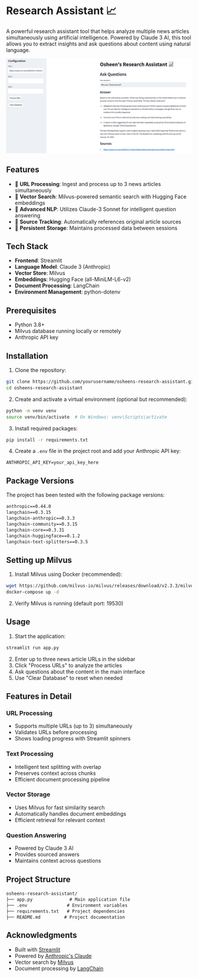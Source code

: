 # Research Assistant 📈

A powerful research assistant tool that helps analyze multiple news articles simultaneously using artificial intelligence. Powered by Claude 3 AI, this tool allows you to extract insights and ask questions about content using natural language.

![Demo Screenshot](/img/screenshots.png)

## Features

- 📄 **URL Processing**: Ingest and process up to 3 news articles simultaneously
- 💾 **Vector Search**: Milvus-powered semantic search with Hugging Face embeddings
- 🤖 **Advanced NLP**: Utilizes Claude-3 Sonnet for intelligent question answering
- 🎯 **Source Tracking**: Automatically references original article sources
- 🧹 **Persistent Storage**: Maintains processed data between sessions

## Tech Stack

- **Frontend**: Streamlit
- **Language Model**: Claude 3 (Anthropic)
- **Vector Store**: Milvus
- **Embeddings**: Hugging Face (all-MiniLM-L6-v2)
- **Document Processing**: LangChain
- **Environment Management**: python-dotenv

## Prerequisites

- Python 3.8+
- Milvus database running locally or remotely
- Anthropic API key

## Installation

1. Clone the repository:
```bash
git clone https://github.com/yourusername/osheens-research-assistant.git
cd osheens-research-assistant
```

2. Create and activate a virtual environment (optional but recommended):
```bash
python -m venv venv
source venv/bin/activate  # On Windows: venv\Scripts\activate
```

3. Install required packages:
```bash
pip install -r requirements.txt
```

4. Create a `.env` file in the project root and add your Anthropic API key:
```
ANTHROPIC_API_KEY=your_api_key_here
```

## Package Versions

The project has been tested with the following package versions:
```
anthropic==0.44.0
langchain==0.3.15
langchain-anthropic==0.3.3
langchain-community==0.3.15
langchain-core==0.3.31
langchain-huggingface==0.1.2
langchain-text-splitters==0.3.5
```

## Setting up Milvus

1. Install Milvus using Docker (recommended):
```bash
wget https://github.com/milvus-io/milvus/releases/download/v2.3.3/milvus-standalone-docker-compose.yml -O docker-compose.yml
docker-compose up -d
```

2. Verify Milvus is running (default port: 19530)

## Usage

1. Start the application:
```bash
streamlit run app.py
```
2. Enter up to three news article URLs in the sidebar
3. Click "Process URLs" to analyze the articles
4. Ask questions about the content in the main interface
5. Use "Clear Database" to reset when needed

## Features in Detail

### URL Processing
- Supports multiple URLs (up to 3) simultaneously
- Validates URLs before processing
- Shows loading progress with Streamlit spinners

### Text Processing
- Intelligent text splitting with overlap
- Preserves context across chunks
- Efficient document processing pipeline

### Vector Storage
- Uses Milvus for fast similarity search
- Automatically handles document embeddings
- Efficient retrieval for relevant context

### Question Answering
- Powered by Claude 3 AI
- Provides sourced answers
- Maintains context across questions

## Project Structure

```
osheens-research-assistant/
├── app.py              # Main application file
├── .env               # Environment variables
├── requirements.txt   # Project dependencies
├── README.md         # Project documentation
```

## Acknowledgments

- Built with [Streamlit](https://streamlit.io/)
- Powered by [Anthropic's Claude](https://www.anthropic.com/)
- Vector search by [Milvus](https://milvus.io/)
- Document processing by [LangChain](https://www.langchain.com/)
